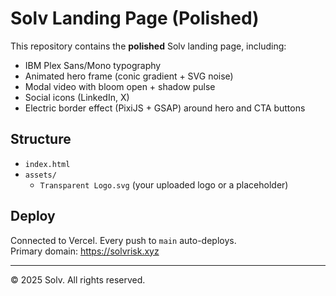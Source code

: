 # Solv Landing Page (Polished)

This repository contains the **polished** Solv landing page, including:
- IBM Plex Sans/Mono typography
- Animated hero frame (conic gradient + SVG noise)
- Modal video with bloom open + shadow pulse
- Social icons (LinkedIn, X)
- Electric border effect (PixiJS + GSAP) around hero and CTA buttons

## Structure
- `index.html`
- `assets/`
  - `Transparent Logo.svg` (your uploaded logo or a placeholder)

## Deploy
Connected to Vercel. Every push to `main` auto-deploys.  
Primary domain: https://solvrisk.xyz

---
© 2025 Solv. All rights reserved.
